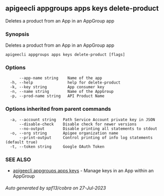 ## apigeecli appgroups apps keys delete-product

Deletes a product from an App in an AppGroup app

### Synopsis

Deletes a product from an App in an AppGroup app

```
apigeecli appgroups apps keys delete-product [flags]
```

### Options

```
      --app-name string    Name of the app
  -h, --help               help for delete-product
  -k, --key string         App consumer key
  -n, --name string        Name of the AppGroup
  -p, --prod-name string   API Product Name
```

### Options inherited from parent commands

```
  -a, --account string   Path Service Account private key in JSON
      --disable-check    Disable check for newer versions
      --no-output        Disable printing all statements to stdout
  -o, --org string       Apigee organization name
      --print-output     Control printing of info log statements (default true)
  -t, --token string     Google OAuth Token
```

### SEE ALSO

* [apigeecli appgroups apps keys](apigeecli_appgroups_apps_keys.md)	 - Manage keys in an App within an AppGroup

###### Auto generated by spf13/cobra on 27-Jul-2023

